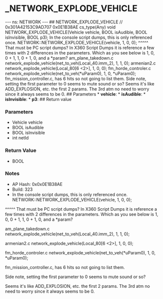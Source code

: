 # _NETWORK_EXPLODE_VEHICLE

--- ns: NETWORK --- ## NETWORK_EXPLODE_VEHICLE  // 0x301A42153C9AD707 0x0E1B38AE cs_type(Any) void NETWORK_EXPLODE_VEHICLE(Vehicle vehicle, BOOL isAudible, BOOL isInvisible, BOOL p3);  In the console script dumps, this is only referenced once. NETWORK::NETWORK_EXPLODE_VEHICLE(vehicle, 1, 0, 0); ^^^^^ That must be PC script dumps? In X360 Script Dumps it is reference a few times with 2 differences in the parameters. Which as you see below is 1, 0, 0 + 1, 1, 0 + 1, 0, and a *param? am_plane_takedown.c network_explode_vehicle(net_to_veh(Local_40.imm_2), 1, 1, 0); armenian2.c network_explode_vehicle(Local_80[6 <2>], 1, 0, 0); fm_horde_controler.c network_explode_vehicle(net_to_veh(*uParam0), 1, 0, *uParam0); fm_mission_controller.c, has 6 hits so not going to list them. Side note, setting the first parameter to 0 seems to mute sound or so? Seems it's like ADD_EXPLOSION, etc. the first 2 params. The 3rd atm no need to worry since it always seems to be 0.  ## Parameters * **vehicle**: * **isAudible**: * **isInvisible**: * **p3**:  ## Return value

### Parameters
* Vehicle vehicle
* BOOL isAudible
* BOOL isInvisible
* int netId

### Return Value
* BOOL

### Notes
* AP Hash: 0x0x0E1B38AE
* Build: 323
* In the console script dumps, this is only referenced once. 
NETWORK::NETWORK_EXPLODE_VEHICLE(vehicle, 1, 0, 0);

^^^^^ That must be PC script dumps? In X360 Script Dumps it is reference a few times with 2 differences in the parameters.
Which as you see below is 1, 0, 0 + 1, 1, 0 + 1, 0, and a *param?

am_plane_takedown.c 
network_explode_vehicle(net_to_veh(Local_40.imm_2), 1, 1, 0);

armenian2.c 
network_explode_vehicle(Local_80[6 <2>], 1, 0, 0);

fm_horde_controler.c
network_explode_vehicle(net_to_veh(*uParam0), 1, 0, *uParam0);

fm_mission_controller.c, has 6 hits so not going to list them.

Side note, setting the first parameter to 0 seems to mute sound or so?

Seems it's like ADD_EXPLOSION, etc. the first 2 params. The 3rd atm no need to worry since it always seems to be 0.


